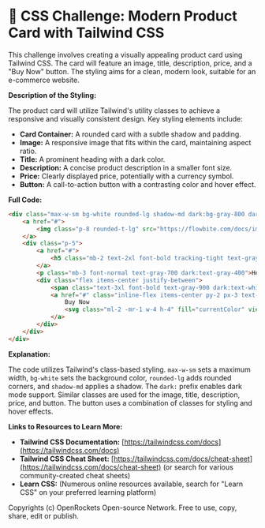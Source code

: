 # 🐞 CSS Challenge:  Modern Product Card with Tailwind CSS


This challenge involves creating a visually appealing product card using Tailwind CSS.  The card will feature an image, title, description, price, and a "Buy Now" button.  The styling aims for a clean, modern look, suitable for an e-commerce website.

**Description of the Styling:**

The product card will utilize Tailwind's utility classes to achieve a responsive and visually consistent design.  Key styling elements include:

* **Card Container:** A rounded card with a subtle shadow and padding.
* **Image:** A responsive image that fits within the card, maintaining aspect ratio.
* **Title:** A prominent heading with a dark color.
* **Description:** A concise product description in a smaller font size.
* **Price:**  Clearly displayed price, potentially with a currency symbol.
* **Button:** A call-to-action button with a contrasting color and hover effect.


**Full Code:**

```html
<div class="max-w-sm bg-white rounded-lg shadow-md dark:bg-gray-800 dark:border-gray-700">
    <a href="#">
        <img class="p-8 rounded-t-lg" src="https://flowbite.com/docs/images/blog/image-1.jpg" alt="product image" />
    </a>
    <div class="p-5">
        <a href="#">
            <h5 class="mb-2 text-2xl font-bold tracking-tight text-gray-900 dark:text-white">Noteworthy Launch</h5>
        </a>
        <p class="mb-3 font-normal text-gray-700 dark:text-gray-400">Here are the biggest enterprise stories of the week and the enterprise trends shaping the future of business.</p>
        <div class="flex items-center justify-between">
            <span class="text-3xl font-bold text-gray-900 dark:text-white">$49</span>
            <a href="#" class="inline-flex items-center py-2 px-3 text-sm font-medium text-center text-white bg-blue-700 rounded-lg hover:bg-blue-800 focus:ring-4 focus:outline-none focus:ring-blue-300 dark:bg-blue-600 dark:hover:bg-blue-700 dark:focus:ring-blue-800">
                Buy Now
                <svg class="ml-2 -mr-1 w-4 h-4" fill="currentColor" viewBox="0 0 20 20" xmlns="http://www.w3.org/2000/svg"><path fill-rule="evenodd" d="M10.293 3.293a1 1 0 011.414 0l6 6a1 1 0 010 1.414l-6 6a1 1 0 01-1.414-1.414L14.586 11H3a1 1 0 110-2h11.586l-4.293-4.293a1 1 0 010-1.414z" clip-rule="evenodd"></path></svg>
            </a>
        </div>
    </div>
</div>
```


**Explanation:**

The code utilizes Tailwind's class-based styling.  `max-w-sm` sets a maximum width, `bg-white` sets the background color, `rounded-lg` adds rounded corners, and `shadow-md` applies a shadow.  The `dark:` prefix enables dark mode support.  Similar classes are used for the image, title, description, price, and button.  The button uses a combination of classes for styling and hover effects.


**Links to Resources to Learn More:**

* **Tailwind CSS Documentation:** [https://tailwindcss.com/docs](https://tailwindcss.com/docs)
* **Tailwind CSS Cheat Sheet:** [https://tailwindcss.com/docs/cheat-sheet](https://tailwindcss.com/docs/cheat-sheet) (or search for various community-created cheat sheets)
* **Learn CSS:** (Numerous online resources available, search for "Learn CSS" on your preferred learning platform)


Copyrights (c) OpenRockets Open-source Network. Free to use, copy, share, edit or publish.

